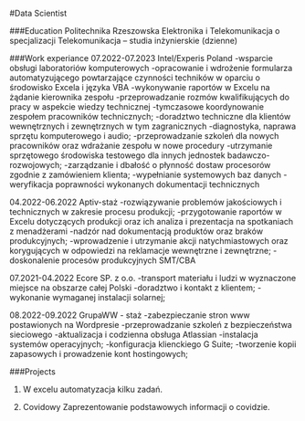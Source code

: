 #Data Scientist 

###Education
Politechnika Rzeszowska
 Elektronika i Telekomunikacja o specjalizacji Telekomunikacja – studia inżynierskie (dzienne)

 ###Work experiance
 07.2022-07.2023  Intel/Experis Poland
 -wsparcie obsługi laboratoriów komputerowych
 -opracowanie i wdrożenie formularza automatyzującego powtarzające czynności techników w oparciu 
o środowisko Excela i języka VBA
-wykonywanie raportów w Excelu na żądanie kierownika zespołu
-przeprowadzanie rozmów kwalifikujących do pracy w aspekcie wiedzy technicznej
-tymczasowe koordynowanie zespołem pracowników technicznych;
-doradztwo techniczne dla klientów wewnętrznych i zewnętrznych w tym zagranicznych
-diagnostyka, naprawa sprzętu komputerowego i audio;
-przeprowadzanie szkoleń dla nowych pracowników oraz wdrażanie zespołu w nowe procedury
-utrzymanie sprzętowego środowiska testowego dla innych jednostek badawczo-rozwojowych;
-zarządzanie i dbałość o płynność dostaw procesorów zgodnie z zamówieniem klienta;
-wypełnianie systemowych baz danych
-weryfikacja poprawności wykonanych dokumentacji technicznych

04.2022-06.2022 Aptiv-staż
-rozwiązywanie problemów jakościowych i technicznych w zakresie procesu produkcji;
-przygotowanie raportów w Excelu dotyczących produkcji oraz ich analiza i prezentacja na spotkaniach 
z menadżerami
-nadzór nad dokumentacją produktów oraz braków produkcyjnych;
-wprowadzenie i utrzymanie akcji natychmiastowych oraz korygujących w odpowiedzi na reklamacje 
wewnętrzne i zewnętrzne;
-doskonalenie procesów produkcyjnych SMT/CBA

07.2021-04.2022 Ecore SP. z o.o.
-transport materiału i  ludzi w wyznaczone miejsce na obszarze całej Polski
-doradztwo i kontakt z klientem;
-wykonanie wymaganej instalacji solarnej;

08.2022-09.2022 GrupaWW - staż
-zabezpieczanie stron www postawionych na Wordpresie
-przeprowadzanie szkoleń z bezpieczeństwa sieciowego
-aktualizacja i codzienna obsługa Atlassian
-instalacja systemów operacyjnych;
-konfiguracja klienckiego G Suite;
-tworzenie kopii zapasowych i prowadzenie kont hostingowych;

###Projects
1. W excelu
   automatyzacja kilku zadań.

2. Covidowy
   Zaprezentowanie podstawowych informacji o covidzie. 
